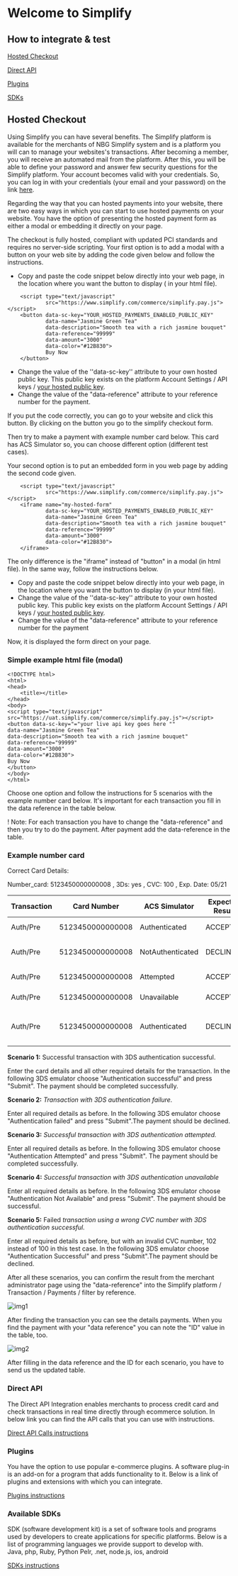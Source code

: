 # Welcome to Simplify
## How to integrate & test

[Hosted Checkout](#Hosted-checkout)

[Direct API](#Direct-API)

[Plugins](#Plugins)

[SDKs](#Available-SDKs)


## Hosted Checkout 

Using Simplify you can have several benefits. The Simplify platform is available for the merchants of NBG Simplify system and is a platform you will can to manage your websites's transactions. After becoming a member, you will receive an automated mail from the platform. After this, you will be able to define your password and answer few security questions for the Simplify platform. Your account becomes valid with your credentials. So, you can log in with your credentials (your email and your password) on the link [here](https://ibanknbg.uat.simplify.com/commerce/login/auth).

Regarding the way that you can hosted payments into your website, there are two easy ways in which you can start to use hosted payments on your website. You have the option of presenting the hosted payment form as either a modal or embedding it directly on your page.

The checkout is fully hosted, compliant with updated PCI standards and requires no server-side scripting. Your first option is to add a modal with a button on your web site by adding the code given below and follow the instructions.

- Copy and paste the code snippet below directly into your web page, in the location where you want the button to display ( in your html file).

```
	<script type="text/javascript"
	        src="https://www.simplify.com/commerce/simplify.pay.js"></script>
	<button data-sc-key="YOUR_HOSTED_PAYMENTS_ENABLED_PUBLIC_KEY"
	        data-name="Jasmine Green Tea"
	        data-description="Smooth tea with a rich jasmine bouquet"
	        data-reference="99999"
	        data-amount="3000"
	        data-color="#12B830">
	        Buy Now
	</button>

```

- Change the value of the &#39;&#39;data-sc-key&#39;&#39; attribute to your own hosted public key. This public key exists on the platform Account Settings / API keys / [ your hosted public key](https://ibanknbg.uat.simplify.com/commerce/docs/tools/hosted-payments#keys).
- Change the value of the &quot;data-reference&quot; attribute to your reference number for the payment.

If you put the code correctly, you can go to your website and click this button. By clicking on the button you go to the simplify checkout form.

Then try to make a payment with example number card below. This card has ACS Simulator so, you can choose different option (different test cases).

Your second option is to put an embedded form in you web page by adding the second code given.
```
	<script type="text/javascript"
	        src="https://www.simplify.com/commerce/simplify.pay.js"></script>
	<iframe name="my-hosted-form"
	        data-sc-key="YOUR_HOSTED_PAYMENTS_ENABLED_PUBLIC_KEY"
	        data-name="Jasmine Green Tea"
	        data-description="Smooth tea with a rich jasmine bouquet"
	        data-reference="99999"
	        data-amount="3000"
	        data-color="#12B830">
	</iframe>
```

The only difference is the "iframe" instead of "button" in a modal (in html file). In the same way, follow the instructions below.

- Copy and paste the code snippet below directly into your web page, in the location where you want the button to display (in your html file).
- Change the value of the &#39;&#39;data-sc-key&#39;&#39; attribute to your own hosted public key. This public key exists on the platform Account Settings / API keys / [your hosted public key](https://ibanknbg.uat.simplify.com/commerce/docs/tools/hosted-payments#keys).
- Change the value of the &quot;data-reference&quot; attribute to your reference number for the payment

Now, it is displayed the form direct on your page.
### Simple example html file (modal)
```
<!DOCTYPE html>
<html>
<head>
    <title></title>
</head>
<body>
<script type="text/javascript"                  
src="https://uat.simplify.com/commerce/simplify.pay.js"></script>                   
<button data-sc-key="="your live api key goes here ""                 
data-name="Jasmine Green Tea"                   
data-description="Smooth tea with a rich jasmine bouquet"                   
data-reference="99999"                  
data-amount="3000"                  
data-color="#12B830">                   
Buy Now                 
</button>
</body>
</html>
```

Choose one option and follow the instructions for 5 scenarios with the example number card below. It&#39;s important for each transaction you fill in the data reference in the table below.

! Note: For each transaction you have to change the &quot;data-reference&quot; and then you try to do the payment. After payment add the data-reference in the table.

### Example number card

Correct Card Details:

Number_card: 5123450000000008  , 3Ds: yes , CVC: 100  , Exp. Date: 05/21

| Transaction | Card Number | ACS Simulator | Expected Result | Input Data | Test Case | Data  Reference |  ID  |
| --- | --- | --- | --- | --- | --- | --- | --- |
| Auth/Pre | 5123450000000008 |  Authenticated | ACCEPTED | Correct Data | 3D-Secure Authenticated |   |   |
| Auth/Pre | 5123450000000008 |  NotAuthenticated | DECLINED | Correct Data | Not 3D-Secure Authenticated |   |   |
| Auth/Pre | 5123450000000008 |   Attempted | ACCEPTED | Correct Data | 3D-Secure Attempted |   |   |
| Auth/Pre | 5123450000000008 |   Unavailable | ACCEPTED | Correct Data | 3D-Secure Unavailable |   |   |
| Auth/Pre | 5123450000000008 |  Authenticated | DECLINED | Wrong CVV (example 102) | 3D-Secure Authenticated |   |   |

**Scenario 1:** Successful transaction with 3DS authentication successful.

Enter the card details and all other required details for the transaction. In the following 3DS emulator choose &quot;Authentication successful&quot; and press &quot;Submit&quot;. The payment should be completed successfully.

**Scenario 2:** _Transaction with 3DS authentication failure._

Enter all required details as before. In the following 3DS emulator choose &quot;Authentication failed&quot; and press &quot;Submit&quot;.The payment should be declined.

**Scenario 3:** _Successful transaction with 3DS authentication attempted._

Enter all required details as before. In the following 3DS emulator choose &quot;Authentication Attempted&quot; and press &quot;Submit&quot;. The payment should be completed successfully.

**Scenario 4:** _Successful transaction with 3DS authentication unavailable_

Enter all required details as before. In the following 3DS emulator choose &quot;Authentication Not Available&quot; and press &quot;Submit&quot;. The payment should be successful.

**Scenario 5:** Failed _transaction using a wrong CVC number with 3DS authentication successful._

Enter all required details as before, but with an invalid CVC number, 102 instead of 100 in this test case. In the following 3DS emulator choose &quot;Authentication Successful&quot; and press &quot;Submit&quot;.The payment should be declined.

After all these scenarios, you can confirm the result from the merchant administrator page using the &quot;data-reference&quot; into the Simplify platform / Transaction / Payments / filter by reference.

 ![img1](images/img1.png)

After finding the transaction you can see the details payments. When you find the payment with your &quot;data reference&quot; you can note the &quot;ID&quot; value in the table, too.

 ![img2](images/img2.png)

After filling in the data reference and the ID for each scenario, you have to send us the updated table.

### Direct API 
The Direct API Integration enables merchants to process credit card and check transactions in real time directly through ecommerce solution. In below link you can find the API calls that you can use with instructions.

[Direct API Calls instructions](https://ibanknbg.uat.simplify.com/commerce/docs/api/index?api=payments)



### Plugins 
You have the option to use popular e-commerce plugins. A software plug-in is an add-on for a program that adds functionality to it. Below is a link of plugins and extensions with which you can integrate. 

[Plugins instructions](https://ibanknbg.uat.simplify.com/commerce/docs/plugins/index)

### Available SDKs
SDK (software development kit) is a set of software tools and programs used by developers to create applications for specific platforms. Below is a list of programming languages we provide support to develop with.  
Java, php, Ruby, Python Pelr, .net, node.js, ios, android

[SDKs instructions](https://ibanknbg.uat.simplify.com/commerce/docs/sdk/index)
